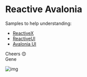﻿# Reactive Avalonia

Samples to help understanding:
* [ReactiveX](http://reactivex.io)
* [ReactiveUI](https://reactiveui.net)
* [Avalonia UI](https://avaloniaui.net)

Cheers 😊  
Gene

![img](https://www.dropbox.com/s/40np5j89vq4k1mf/featuring.png?raw=1)
